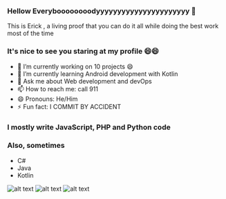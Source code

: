 ### Hellow Everyboooooooodyyyyyyyyyyyyyyyyyyyyyy 👋

 This is Erick , a living proof that you can do it all while doing the best work most of the time
 
### It's nice to see you staring at my profile 😄😄

- 🔭 I’m currently working on 10 projects 😄
- 🌱 I’m currently learning Android development with Kotlin
- 💬 Ask me about Web development and devOps
- 📫 How to reach me: call 911
- 😄 Pronouns: He/Him
- ⚡ Fun fact: I COMMIT BY ACCIDENT
 
### I mostly write JavaScript, PHP and Python code
### Also, sometimes
- C#
- Java
- Kotlin

![alt text](https://github.com/erickmgongo/erickmgongo/blob/main/img/mern.png)
![alt text](https://github.com/erickmgongo/erickmgongo/blob/main/img/python.jpg)
![alt text](https://github.com/erickmgongo/erickmgongo/blob/main/img/php.png)
